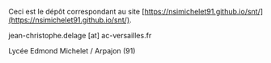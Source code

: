 Ceci est le dépôt correspondant au site [https://nsimichelet91.github.io/snt/](https://nsimichelet91.github.io/snt/).

jean-christophe.delage [at] ac-versailles.fr

Lycée Edmond Michelet / Arpajon (91)
